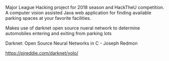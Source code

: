 Major League Hacking project for 2018 season and HackTheU competition. A computer vision assisted Java web application for finding available parking spaces at your favorite facilities. 

Makes use of darknet open source nueral network to determine automobiles entering and exiting from parking lots

Darknet: Open Source Neural Networks in C - Joseph Redmon

https://pjreddie.com/darknet/yolo/ 



